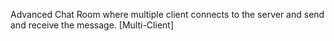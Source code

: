 Advanced Chat Room where multiple client connects to the server and send and receive the message.
[Multi-Client]
